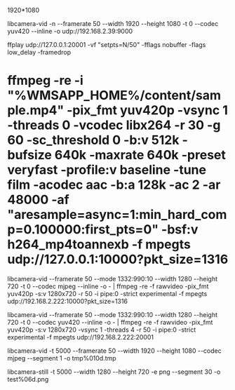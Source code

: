 1920*1080 

libcamera-vid -n --framerate 50 --width 1920 --height 1080 -t 0 --codec yuv420 --inline -o udp://192.168.2.39:9000

ffplay udp://127.0.0.1:20001 -vf "setpts=N/50" -fflags nobuffer -flags low_delay -framedrop


# ffmpeg -re -i "%WMSAPP_HOME%/content/sample.mp4" -pix_fmt yuv420p -vsync 1 -threads 0 -vcodec libx264 -r 30 -g 60 -sc_threshold 0 -b:v 512k -bufsize 640k -maxrate 640k -preset veryfast -profile:v baseline -tune film -acodec aac -b:a 128k -ac 2 -ar 48000 -af "aresample=async=1:min_hard_comp=0.100000:first_pts=0" -bsf:v h264_mp4toannexb -f mpegts udp://127.0.0.1:10000?pkt_size=1316


libcamera-vid --framerate 50 --mode 1332:990:10 --width 1280 --height 720 -t 0 --codec mjpeg --inline -o - | ffmpeg -re -f rawvideo -pix_fmt yuv420p -s:v 1280x720 -r 50 -i pipe:0 -strict experimental -f mpegts udp://192.168.2.222:10000?pkt_size=1316

libcamera-vid --framerate 50 --mode 1332:990:10 --width 1280 --height 720 -t 0 --codec yuv420 --inline -o - | ffmpeg -re -f rawvideo -pix_fmt yuv420p -s:v 1280x720 -vsync 1 -threads 4 -r 50 -i pipe:0 -strict experimental -f mpegts udp://192.168.2.222:20001


libcamera-vid -t 5000 --framerate 50 --width 1920 --height 1080 --codec mjpeg --segment 1 -o tmp%010d.tmp

libcamera-still -t 5000 --width 1280 --height 720 -e png --segment 30 -o test%06d.png